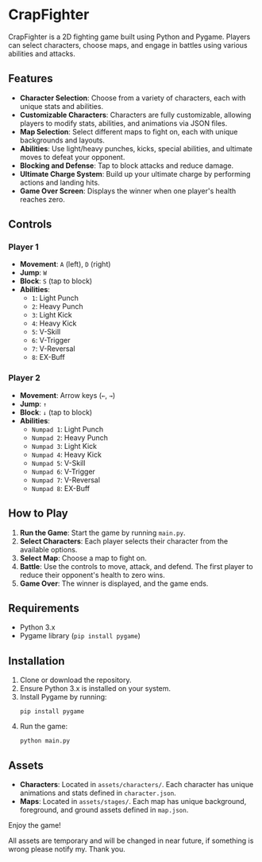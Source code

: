 # CrapFighter

CrapFighter is a 2D fighting game built using Python and Pygame. Players can select characters, choose maps, and engage in battles using various abilities and attacks.

## Features

- **Character Selection**: Choose from a variety of characters, each with unique stats and abilities.
- **Customizable Characters**: Characters are fully customizable, allowing players to modify stats, abilities, and animations via JSON files.
- **Map Selection**: Select different maps to fight on, each with unique backgrounds and layouts.
- **Abilities**: Use light/heavy punches, kicks, special abilities, and ultimate moves to defeat your opponent.
- **Blocking and Defense**: Tap to block attacks and reduce damage.
- **Ultimate Charge System**: Build up your ultimate charge by performing actions and landing hits.
- **Game Over Screen**: Displays the winner when one player's health reaches zero.

## Controls

### Player 1
- **Movement**: `A` (left), `D` (right)
- **Jump**: `W`
- **Block**: `S` (tap to block)
- **Abilities**:
  - `1`: Light Punch
  - `2`: Heavy Punch
  - `3`: Light Kick
  - `4`: Heavy Kick
  - `5`: V-Skill
  - `6`: V-Trigger
  - `7`: V-Reversal
  - `8`: EX-Buff

### Player 2
- **Movement**: Arrow keys (`←`, `→`)
- **Jump**: `↑`
- **Block**: `↓` (tap to block)
- **Abilities**:
  - `Numpad 1`: Light Punch
  - `Numpad 2`: Heavy Punch
  - `Numpad 3`: Light Kick
  - `Numpad 4`: Heavy Kick
  - `Numpad 5`: V-Skill
  - `Numpad 6`: V-Trigger
  - `Numpad 7`: V-Reversal
  - `Numpad 8`: EX-Buff

## How to Play

1. **Run the Game**: Start the game by running `main.py`.
2. **Select Characters**: Each player selects their character from the available options.
3. **Select Map**: Choose a map to fight on.
4. **Battle**: Use the controls to move, attack, and defend. The first player to reduce their opponent's health to zero wins.
5. **Game Over**: The winner is displayed, and the game ends.

## Requirements

- Python 3.x
- Pygame library (`pip install pygame`)

## Installation

1. Clone or download the repository.
2. Ensure Python 3.x is installed on your system.
3. Install Pygame by running:
   ```
   pip install pygame
   ```
4. Run the game:
   ```
   python main.py
   ```

## Assets

- **Characters**: Located in `assets/characters/`. Each character has unique animations and stats defined in `character.json`.
- **Maps**: Located in `assets/stages/`. Each map has unique background, foreground, and ground assets defined in `map.json`.

Enjoy the game!

All assets are temporary and will be changed in near future, if something is wrong please notify my. Thank you.
